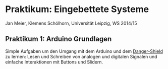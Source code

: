 # Praktikum: Eingebettete Systeme
Jan Meier, Klemens Schölhorn, Universität Leipzig, WS 2014/15

## Praktikum 1: Arduino Grundlagen

Simple Aufgaben um den Umgang mit dem Arduino und dem
[Danger-Shield](http://www.zachhoeken.com/danger-shield-v1-0) zu lernen:
Lesen und Schreiben von analogen und digitalen Signalen und einfache
Interaktionen mit Buttons und Slidern.
